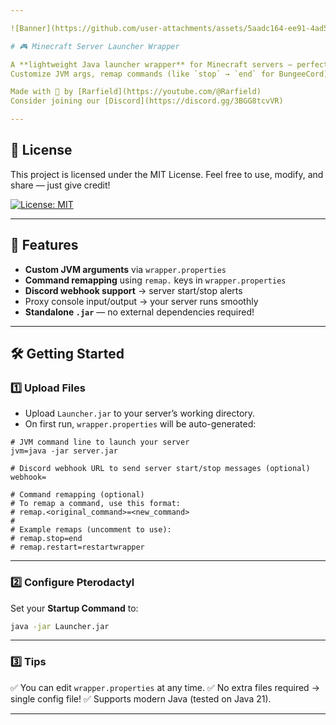 ```yaml
---

![Banner](https://github.com/user-attachments/assets/5aadc164-ee91-4ad5-92f9-275d80bacb84)

# 🎮 Minecraft Server Launcher Wrapper

A **lightweight Java launcher wrapper** for Minecraft servers — perfect for hosting panels like **Pterodactyl**!
Customize JVM args, remap commands (like `stop` → `end` for BungeeCord), and get slick Discord webhook alerts on server start/stop.

Made with 💖 by [Rarfield](https://youtube.com/@Rarfield)
Consider joining our [Discord](https://discord.gg/3BGG8tcvVR)

---
```


## 📜 License

This project is licensed under the MIT License.
Feel free to use, modify, and share — just give credit!

[![License: MIT](https://img.shields.io/badge/License-MIT-yellow.svg)](https://opensource.org/licenses/MIT)

---

## 🚀 Features

* **Custom JVM arguments** via `wrapper.properties`
* **Command remapping** using `remap.` keys in `wrapper.properties`
* **Discord webhook support** → server start/stop alerts
* Proxy console input/output → your server runs smoothly
* **Standalone `.jar`** — no external dependencies required!

---

## 🛠 Getting Started

### 1️⃣ Upload Files

* Upload `Launcher.jar` to your server’s working directory.
* On first run, `wrapper.properties` will be auto-generated:

```properties
# JVM command line to launch your server
jvm=java -jar server.jar

# Discord webhook URL to send server start/stop messages (optional)
webhook=

# Command remapping (optional)
# To remap a command, use this format:
# remap.<original_command>=<new_command>
#
# Example remaps (uncomment to use):
# remap.stop=end
# remap.restart=restartwrapper
```

---

### 2️⃣ Configure Pterodactyl

Set your **Startup Command** to:

```bash
java -jar Launcher.jar
```

---

### 3️⃣ Tips

✅ You can edit `wrapper.properties` at any time.
✅ No extra files required → single config file!
✅ Supports modern Java (tested on Java 21).

---

